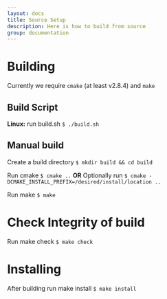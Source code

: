 ```yaml
---
layout: docs
title: Source Setup
description: Here is how to build from source
group: documentation
---
```


# Building

Currently we require `cmake` (at least v2.8.4) and `make`

## Build Script

**Linux:** run build.sh `$ ./build.sh`

## Manual build

Create a build directory `$ mkdir build && cd build`

Run cmake `$ cmake ..` **OR** Optionally run `$ cmake -DCMAKE_INSTALL_PREFIX=/desired/install/location ..`

Run make `$ make`

# Check Integrity of build

Run make check `$ make check`

# Installing

After building run make install `$ make install`